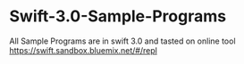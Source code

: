 # Swift-3.0-Sample-Programs
All Sample Programs are in swift 3.0 and tasted on online tool https://swift.sandbox.bluemix.net/#/repl
